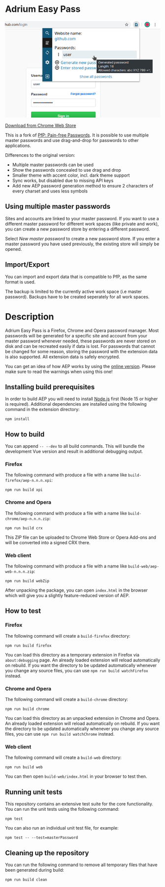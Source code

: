 Adrium Easy Pass
================

![screenshot1](media/screenshot1.png)

[Download from Chrome Web Store](https://chrome.google.com/webstore/detail/adrium-easy-pass/ebigikdfolbipomeaknpooibomohhhhk)

This is a fork of [PfP: Pain-free Passwords](https://pfp.works).
It is possible to use multiple master passwords and use drag-and-drop for passwords to other applications.

Differences to the original version:

* Multiple master passwords can be used
* Show the passwords concealed to use drag and drop
* Smaller theme with accent color, incl. dark theme support
* Sync works, but disabled due to missing API keys
* Add new AEP password generation method to ensure 2 characters of every charset and uses less symbols

Using multiple master passwords
-------------------------------

Sites and accounts are linked to your master password.
If you want to use a different master password
for different work spaces (like private and work),
you can create a new password store by entering a different password.

Select *New master password* to create a new password store.
If you enter a master password you have used previously,
the existing store will simply be opened.

Import/Export
-------------

You can import and export data that is compatible to PfP,
as the same format is used.

The backup is limited to the currently active work space (i.e master password).
Backups have to be created seperately for all work spaces.

Description
===========

Adrium Easy Pass is a Firefox, Chrome and Opera password manager. Most passwords will be generated for a specific site and account from your master password whenever needed, these passwords are never stored on disk and can be recreated easily if data is lost. For passwords that cannot be changed for some reason, storing the password with the extension data is also supported. All extension data is safely encrypted.

You can get an idea of how AEP works by using the [online version](https://adrium.github.io/easypass/). Please make sure to read the warnings when using this one!

Installing build prerequisites
------------------------------

In order to build AEP you will need to install [Node.js](https://nodejs.org/) first (Node 15 or higher is required). Additional dependencies are installed using the following command in the extension directory:

    npm install

How to build
------------

You can append `-- --dev` to all build commands. This will bundle the development Vue version and result in additional debugging output.

### Firefox

The following command with produce a file with a name like `build-firefox/aep-n.n.n.xpi`:

    npm run build xpi

### Chrome and Opera

The following command with produce a file with a name like `build-chrome/aep-n.n.n.zip`:

    npm run build crx

This ZIP file can be uploaded to Chrome Web Store or Opera Add-ons and will be converted into a signed CRX there.

### Web client

The following command with produce a file with a name like `build-web/aep-web-n.n.n.zip`:

    npm run build webZip

After unpacking the package, you can open `index.html` in the browser which will give you a slightly feature-reduced version of AEP.

How to test
-----------

### Firefox

The following command will create a `build-firefox` directory:

    npm run build firefox

You can load this directory as a temporary extension in Firefox via `about:debugging` page. An already loaded extension will reload automatically on rebuild. If you want the directory to be updated automatically whenever you change any source files, you can use `npm run build watchFirefox` instead.

### Chrome and Opera

The following command will create a `build-chrome` directory:

    npm run build chrome

You can load this directory as an unpacked extension in Chrome and Opera. An already loaded extension will reload automatically on rebuild. If you want the directory to be updated automatically whenever you change any source files, you can use `npm run build watchChrome` instead.

### Web client

The following command will create a `build-web` directory:

    npm run build web

You can then open `build-web/index.html` in your browser to test then.

Running unit tests
------------------

This repository contains an extensive test suite for the core functionality. You can run the unit tests using the following command:

    npm test

You can also run an individual unit test file, for example:

    npm test -- --test=masterPassword

Cleaning up the repository
--------------------------

You can run the following command to remove all temporary files that have been generated during build:

    npm run build clean
